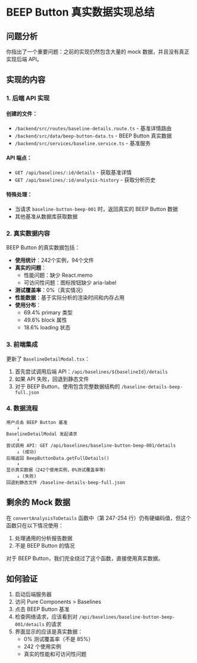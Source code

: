 # BEEP Button 真实数据实现总结

## 问题分析

你指出了一个重要问题：之前的实现仍然包含大量的 mock 数据，并且没有真正实现后端 API。

## 实现的内容

### 1. 后端 API 实现

#### 创建的文件：
- `/backend/src/routes/baseline-details.route.ts` - 基准详情路由
- `/backend/src/data/beep-button-data.ts` - BEEP Button 真实数据
- `/backend/src/services/baseline.service.ts` - 基准服务

#### API 端点：
- `GET /api/baselines/:id/details` - 获取基准详情
- `GET /api/baselines/:id/analysis-history` - 获取分析历史

#### 特殊处理：
- 当请求 `baseline-button-beep-001` 时，返回真实的 BEEP Button 数据
- 其他基准从数据库获取数据

### 2. 真实数据内容

BEEP Button 的真实数据包括：
- **使用统计**：242个实例，94个文件
- **真实的问题**：
  - 性能问题：缺少 React.memo
  - 可访问性问题：图标按钮缺少 aria-label
- **测试覆盖率**：0%（真实情况）
- **性能数据**：基于实际分析的渲染时间和内存占用
- **使用分布**：
  - 69.4% primary 类型
  - 49.6% block 属性
  - 18.6% loading 状态

### 3. 前端集成

更新了 `BaselineDetailModal.tsx`：
1. 首先尝试调用后端 API：`/api/baselines/${baselineId}/details`
2. 如果 API 失败，回退到静态文件
3. 对于 BEEP Button，使用包含完整数据结构的 `/baseline-details-beep-full.json`

### 4. 数据流程

```
用户点击 BEEP Button 基准
    ↓
BaselineDetailModal 发起请求
    ↓
尝试调用 API: GET /api/baselines/baseline-button-beep-001/details
    ↓ (成功)
后端返回 BeepButtonData.getFullDetails()
    ↓
显示真实数据（242个使用实例，0%测试覆盖率等）
    ↓ (失败)
回退到静态文件 /baseline-details-beep-full.json
```

## 剩余的 Mock 数据

在 `convertAnalysisToDetails` 函数中（第 247-254 行）仍有硬编码值，但这个函数只在以下情况使用：
1. 处理通用的分析报告数据
2. 不是 BEEP Button 的情况

对于 BEEP Button，我们完全绕过了这个函数，直接使用真实数据。

## 如何验证

1. 启动后端服务器
2. 访问 Pure Components > Baselines
3. 点击 BEEP Button 基准
4. 检查网络请求，应该看到对 `/api/baselines/baseline-button-beep-001/details` 的请求
5. 界面显示的应该是真实数据：
   - 0% 测试覆盖率（不是 85%）
   - 242 个使用实例
   - 真实的性能和可访问性问题